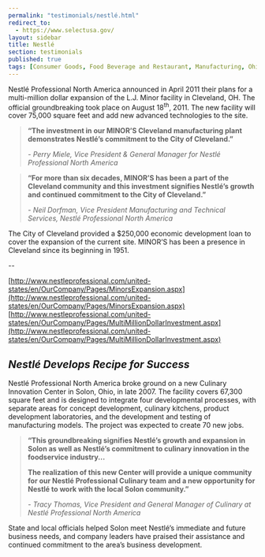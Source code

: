```yaml
---
permalink: "testimonials/nestlé.html"
redirect_to:
  - https://www.selectusa.gov/
layout: sidebar
title: Nestlé
section: testimonials
published: true
tags: [Consumer Goods, Food Beverage and Restaurant, Manufacturing, Ohio]
---
```

 
Nestlé Professional North America announced in April 2011 their plans for a multi-million dollar expansion of the L.J. Minor facility in Cleveland, OH. The official groundbreaking took place on August 18<SUP>th</sup>, 2011. The new facility will cover 75,000 square feet and add new advanced technologies to the site. 

>**“The investment in our MINOR’S Cleveland manufacturing plant demonstrates Nestlé’s commitment to the City of Cleveland.”**
>
>_- Perry Miele, Vice President &amp; General Manager for Nestlé Professional North America_

>**“For more than six decades, MINOR’S has been a part of the Cleveland community and this investment signifies Nestlé’s growth and continued commitment to the City of Cleveland.”**
>
>_- Neil Dorfman, Vice President Manufacturing and Technical Services, Nestlé Professional North America_

The City of Cleveland provided a $250,000 economic development loan to cover the expansion of the current site. MINOR’S has been a presence in Cleveland since its beginning in 1951. 

--

[http://www.nestleprofessional.com/united-states/en/OurCompany/Pages/MinorsExpansion.aspx](http://www.nestleprofessional.com/united-states/en/OurCompany/Pages/MinorsExpansion.aspx)
[http://www.nestleprofessional.com/united-states/en/OurCompany/Pages/MultiMillionDollarInvestment.aspx](http://www.nestleprofessional.com/united-states/en/OurCompany/Pages/MultiMillionDollarInvestment.aspx)


## _Nestlé Develops Recipe for Success_

Nestlé Professional North America broke ground on a new Culinary Innovation Center in Solon, Ohio, in late 2007. The facility covers 67,300 square feet and is designed to integrate four developmental processes, with separate areas for concept development, culinary kitchens, product development laboratories, and the development and testing of manufacturing models. The project was expected to create 70 new jobs. 

>**“This groundbreaking signifies Nestlé’s growth and expansion in Solon as well as Nestlé’s commitment to culinary innovation in the foodservice industry...**
>
>**The realization of this new Center will provide a unique community for our Nestlé Professional Culinary team and a new opportunity for Nestlé to work with the local Solon community.”**
>
>_- Tracy Thomas, Vice President and General Manager of Culinary at Nestlé Professional North America_

State and local officials helped Solon meet Nestlé’s immediate and future business needs, and company leaders have praised their assistance and continued commitment to the area’s business development.&nbsp; 
 
